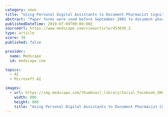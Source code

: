 ```yaml
---
category: news
title: "Using Personal Digital Assistants to Document Pharmacist Cognitive Services and Estimate Potential Reimbursement"
abstract: "Paper forms were used before September 2001 to document pharmacists' cognitive services. A database of interventions ... Data were exported into Microsoft Excel 2000 for graphing. CliniTrend for Windows NT, version 2.02 (ASHP, Bethesda, MD), was used ..."
publishedDateTime: 2019-07-09T00:00:00Z
sourceUrl: https://www.medscape.com/viewarticle/453038_2
type: article
score: 39
published: false

provider:
  name: Medscape
  id: medscape.com

topics:
  - AI
  - Microsoft AI

images:
  - url: https://img.medscape.com/thumbnail_library/Social_Facebook_806x806.jpg
    width: 806
    height: 806
    title: "Using Personal Digital Assistants to Document Pharmacist Cognitive Services and Estimate Potential Reimbursement"
---
```


